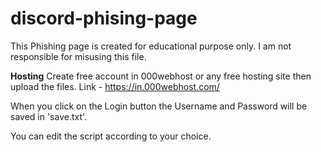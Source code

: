 # discord-phising-page


This Phishing page is created for educational purpose only.
I am not responsible for misusing this file.

**Hosting**
Create free account in 000webhost or any free hosting site then upload the files.
Link - https://in.000webhost.com/

When you click on the Login button the Username and Password will be saved in 'save.txt'.

You can edit the script according to your choice.



